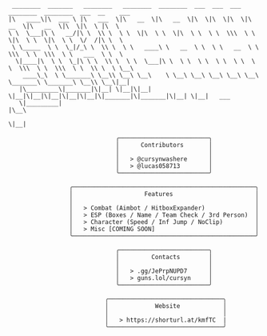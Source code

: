 ```
 ________  _______   ________   ________  ________  ___  ___  ___  ________  ________  ___  __    ___       
|\   ____\|\  ___ \ |\   ___  \|\   __  \|\   __  \|\  \|\  \|\  \|\   __  \|\   __  \|\  \|\  \ |\  \      
\ \  \___|\ \   __/|\ \  \\ \  \ \  \|\  \ \  \|\  \ \  \ \  \\\  \ \  \|\  \ \  \|\  \ \  \/  /|\ \  \     
 \ \_____  \ \  \_|/_\ \  \\ \  \ \   ____\ \   __  \ \  \ \   __  \ \  \\\  \ \  \\\  \ \   ___  \ \  \    
  \|____|\  \ \  \_|\ \ \  \\ \  \ \  \___|\ \  \ \  \ \  \ \  \ \  \ \  \\\  \ \  \\\  \ \  \\ \  \ \__\   
    ____\_\  \ \_______\ \__\\ \__\ \__\    \ \__\ \__\ \__\ \__\ \__\ \_______\ \_______\ \__\\ \__\|__|   
   |\_________\|_______|\|__| \|__|\|__|     \|__|\|__|\|__|\|__|\|__|\|_______|\|_______|\|__| \|__|   ___ 
   \|_________|                                                                                        |\__\
                                                                                                       \|__|
```
 
                                                                                                           
                                  ╭─────────────────────────╮
                                  │      Contributors       │
                                  │                         │
                                  │   > @cursynwashere      │
                                  │   > @lucas058713        │
                                  ╰─────────────────────────╯
                                                                
                     ╭───────────────────────────────────────────────────╮
                     │                    Features                       │
                     │                                                   │
                     │   > Combat (Aimbot / HitboxExpander)              │
                     │   > ESP (Boxes / Name / Team Check / 3rd Person)  │
                     │   > Character (Speed / Inf Jump / NoClip)         │
                     │   > Misc [COMING SOON]                            │
                     ╰───────────────────────────────────────────────────╯

                                  ╭─────────────────────────╮
                                  │         Contacts        │
                                  │                         │
                                  │   > .gg/JePrpNUPD7      │
                                  │   > guns.lol/cursyn     │
                                  ╰─────────────────────────╯

                               ╭────────────────────────────────╮
                               │             Website            │
                               │                                │
                               │   > https://shorturl.at/kmfTC  |
                               ╰────────────────────────────────╯

